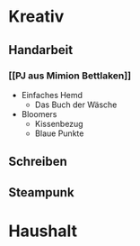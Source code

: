 # Kreativ
## Handarbeit
### [[PJ aus Mimion Bettlaken]]
- Einfaches Hemd
	- Das Buch der Wäsche
- Bloomers
	- Kissenbezug
	- Blaue Punkte
## Schreiben
## Steampunk
# Haushalt

